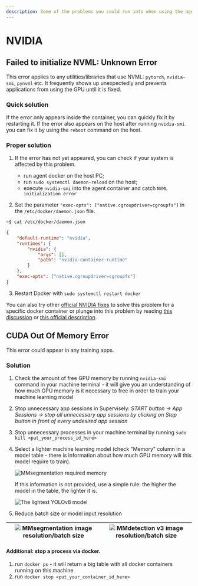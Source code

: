 ```yaml
---
description: Some of the problems you could run into when using the agent, along with solutions
---
```



# NVIDIA

## Failed to initialize NVML: Unknown Error
This error applies to any utilities/libraries that use NVML: `pytorch`, `nvidia-smi`, `pynvml` etc. 
It frequently shows up unexpectedly and prevents applications from using the GPU until it is fixed. 

### Quick solution
If the error only appears inside the container, you can quickly fix it by restarting it.
If the error also appears on the host after running `nvidia-smi` you can fix it by using the `reboot` command on the host.

### Proper solution
1. If the error has not yet appeared, you can check if your system is affected by this problem.
    - run agent docker on the host PC;
    - run `sudo systemctl daemon-reload` on the host;
    - execute `nvidia-smi` into the agent container and catch `NVML initialization error`

2. Set the parameter `"exec-opts": ["native.cgroupdriver=cgroupfs"]` in the `/etc/docker/daemon.json` file.
```bash
~$ cat /etc/docker/daemon.json 
```
```json
{
    "default-runtime": "nvidia",
    "runtimes": {
        "nvidia": {
            "args": [],
            "path": "nvidia-container-runtime"
        }
    },
    "exec-opts": ["native.cgroupdriver=cgroupfs"]
}
```

3. Restart Docker with `sudo systemctl restart docker`

You can also try other [official NVIDIA fixes](https://github.com/lurk-lab/gh-actions-runner/pull/9) to solve this problem for a specific docker container or plunge into this problem by reading [this discussion](https://github.com/NVIDIA/nvidia-docker/issues/1671) or [this official description](https://github.com/NVIDIA/nvidia-docker/issues/1730).


## CUDA Out Of Memory Error
This error could appear in any training apps.

### Solution
1. Check the amount of free GPU memory by running `nvidia-smi` command in your machine terminal - it will give you an understanding of how much GPU memory is it necessary to free in order to train your machine learning model
2. Stop unnecessary app sessions in Supervisely:
    *START button → App Sessions → stop all unnecessary app sessions by clicking on Stop button in front of every undesired app session*
3. Stop unnecessary processes in your machine terminal by running `sudo kill <put_your_process_id_here>`
4. Select a lighter machine learning model (check "Memory" column in a model table - there is information about how much GPU memory will this model require to train).

   ![MMsegmentation required memory](https://github.com/supervisely/developer-portal/assets/87002239/48468b74-5d5b-4145-8782-6b18e3ee42e8)
   
   If this information is not provided, use a simple rule: the higher the model in the table, the lighter it is.

   ![The lightest YOLOv8 model](https://github.com/supervisely/developer-portal/assets/87002239/a4381712-1d89-4f16-b8a5-bd18fcb6a167)


5. Reduce batch size or model input resolution

|![](https://github.com/supervisely/developer-portal/assets/87002239/d5d3b1ad-836f-493d-8e1c-19f0300b50f0) MMsegmentation image resolution/batch size|![](https://github.com/supervisely/developer-portal/assets/87002239/d65bc286-5b3e-40f9-8200-c91e8753e6e9) MMdetection v3 image resolution/batch size|
|:-:|:-:|

#### Additional: stop a process via docker.

1. run `docker ps` - it will return a big table with all docker containers running on this machine
2. run `docker stop <put_your_container_id_here>`